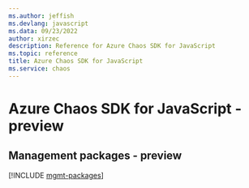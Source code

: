 ```yaml
---
ms.author: jeffish
ms.devlang: javascript
ms.data: 09/23/2022
author: xirzec
description: Reference for Azure Chaos SDK for JavaScript
ms.topic: reference
title: Azure Chaos SDK for JavaScript
ms.service: chaos
---
```

# Azure Chaos SDK for JavaScript - preview

## Management packages - preview
[!INCLUDE [mgmt-packages](chaos-mgmt-index.md)]